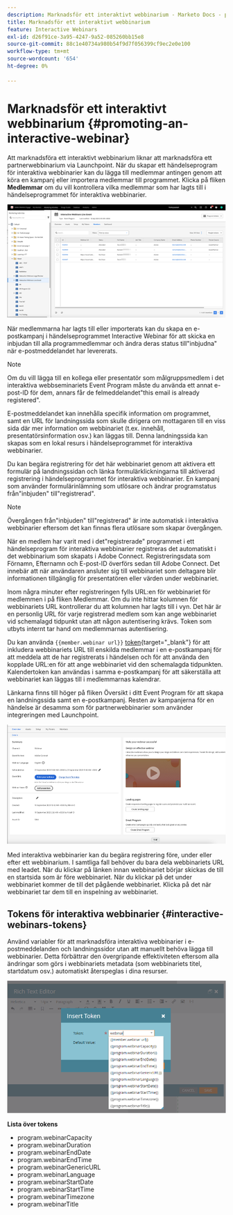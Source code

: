 ```yaml
---
description: Marknadsför ett interaktivt webbinarium - Marketo Docs - produktdokumentation
title: Marknadsför ett interaktivt webbinarium
feature: Interactive Webinars
exl-id: d26f91ce-3a95-4247-9a52-085260bb15e8
source-git-commit: 88c1e40734a980b54f9d7f056399cf9ec2e0e100
workflow-type: tm+mt
source-wordcount: '654'
ht-degree: 0%

---
```


# Marknadsför ett interaktivt webbinarium {#promoting-an-interactive-webinar}

Att marknadsföra ett interaktivt webbinarium liknar att marknadsföra ett partnerwebbinarium via Launchpoint. När du skapar ett händelseprogram för interaktiva webbinarier kan du lägga till medlemmar antingen genom att köra en kampanj eller importera medlemmar till programmet. Klicka på fliken **Medlemmar** om du vill kontrollera vilka medlemmar som har lagts till i händelseprogrammet för interaktiva webbinarier.

![](assets/promoting-an-interactive-webinar-1.png)

När medlemmarna har lagts till eller importerats kan du skapa en e-postkampanj i händelseprogrammet Interactive Webinar för att skicka en inbjudan till alla programmedlemmar och ändra deras status till&quot;inbjudna&quot; när e-postmeddelandet har levererats.

>[!NOTE]
>
>Om du vill lägga till en kollega eller presentatör som målgruppsmedlem i det interaktiva webbseminariets Event Program måste du använda ett annat e-post-ID för dem, annars får de felmeddelandet&quot;this email is already registered&quot;.

E-postmeddelandet kan innehålla specifik information om programmet, samt en URL för landningssida som skulle dirigera om mottagaren till en viss sida där mer information om webbinariet (t.ex. innehåll, presentatörsinformation osv.) kan läggas till. Denna landningssida kan skapas som en lokal resurs i händelseprogrammet för interaktiva webbinarier.

Du kan begära registrering för det här webbinariet genom att aktivera ett formulär på landningssidan och länka formulärklickningarna till aktiverad registrering i händelseprogrammet för interaktiva webbinarier. En kampanj som använder formulärinlämning som utlösare och ändrar programstatus från&quot;inbjuden&quot; till&quot;registrerad&quot;.

>[!NOTE]
>
>Övergången från&quot;inbjuden&quot; till&quot;registrerad&quot; är inte automatisk i interaktiva webbinarier eftersom det kan finnas flera utlösare som skapar övergången.

När en medlem har varit med i det&quot;registrerade&quot; programmet i ett händelseprogram för interaktiva webbinarier registreras det automatiskt i det webbinarium som skapats i Adobe Connect. Registreringsdata som Förnamn, Efternamn och E-post-ID överförs sedan till Adobe Connect. Det innebär att när användaren ansluter sig till webbinariet som deltagare blir informationen tillgänglig för presentatören eller värden under webbinariet.

Inom några minuter efter registreringen fylls URL:en för webbinariet för medlemmen i på fliken Medlemmar. Om du inte hittar kolumnen för webbinariets URL kontrollerar du att kolumnen har lagts till i vyn. Det här är en personlig URL för varje registrerad medlem som kan ange webbinariet vid schemalagd tidpunkt utan att någon autentisering krävs. Token som utbyts internt tar hand om medlemmarnas autentisering.

Du kan använda `{{member.webinar url}}` [token](/help/marketo/product-docs/demand-generation/landing-pages/personalizing-landing-pages/tokens-overview.md){target="_blank"} för att inkludera webbinariets URL till enskilda medlemmar i en e-postkampanj för att meddela att de har registrerats i händelsen och för att använda den kopplade URL:en för att ange webbinariet vid den schemalagda tidpunkten. Kalendertoken kan användas i samma e-postkampanj för att säkerställa att webbinariet kan läggas till i medlemmarnas kalendrar.

Länkarna finns till höger på fliken Översikt i ditt Event Program för att skapa en landningssida samt en e-postkampanj. Resten av kampanjerna för en händelse är desamma som för partnerwebbinarier som använder integreringen med Launchpoint.

![](assets/promoting-an-interactive-webinar-2.png)

Med interaktiva webbinarier kan du begära registrering före, under eller efter ett webbinarium. I samtliga fall behöver du bara dela webbinariets URL med leadet. När du klickar på länken innan webbinariet börjar skickas de till en startsida som är före webbinariet. När du klickar på det under webbinariet kommer de till det pågående webbinariet. Klicka på det när webbinariet tar dem till en inspelning av webbinariet.

## Tokens för interaktiva webbinarier {#interactive-webinars-tokens}

Använd variabler för att marknadsföra interaktiva webbinarier i e-postmeddelanden och landningssidor utan att manuellt behöva lägga till webbinarier. Detta förbättrar den övergripande effektiviteten eftersom alla ändringar som görs i webbinariets metadata (som webbinariets titel, startdatum osv.) automatiskt återspeglas i dina resurser.

![](assets/promoting-an-interactive-webinar-3.png)

**Lista över tokens**

* program.webinarCapacity
* program.webinarDuration
* program.webinarEndDate
* program.webinarEndTime
* program.webinarGenericURL
* program.webinarLanguage
* program.webinarStartDate
* program.webinarStartTime
* program.webinarTimezone
* program.webinarTitle
